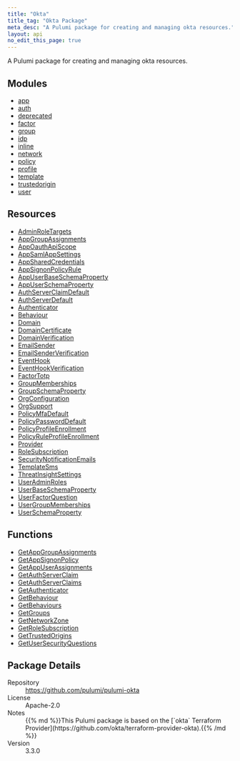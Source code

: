 ```yaml
---
title: "Okta"
title_tag: "Okta Package"
meta_desc: "A Pulumi package for creating and managing okta resources."
layout: api
no_edit_this_page: true
---
```


<!-- WARNING: this file was generated by Pulumi Docs Generator. -->
<!-- Do not edit by hand unless you're certain you know what you are doing! -->

A Pulumi package for creating and managing okta resources.

<h2 id="modules">Modules</h2>
<ul class="api">
    <li><a href="app/" title="app"><span class="api-symbol api-symbol--module"></span>app</a></li>
    <li><a href="auth/" title="auth"><span class="api-symbol api-symbol--module"></span>auth</a></li>
    <li><a href="deprecated/" title="deprecated"><span class="api-symbol api-symbol--module"></span>deprecated</a></li>
    <li><a href="factor/" title="factor"><span class="api-symbol api-symbol--module"></span>factor</a></li>
    <li><a href="group/" title="group"><span class="api-symbol api-symbol--module"></span>group</a></li>
    <li><a href="idp/" title="idp"><span class="api-symbol api-symbol--module"></span>idp</a></li>
    <li><a href="inline/" title="inline"><span class="api-symbol api-symbol--module"></span>inline</a></li>
    <li><a href="network/" title="network"><span class="api-symbol api-symbol--module"></span>network</a></li>
    <li><a href="policy/" title="policy"><span class="api-symbol api-symbol--module"></span>policy</a></li>
    <li><a href="profile/" title="profile"><span class="api-symbol api-symbol--module"></span>profile</a></li>
    <li><a href="template/" title="template"><span class="api-symbol api-symbol--module"></span>template</a></li>
    <li><a href="trustedorigin/" title="trustedorigin"><span class="api-symbol api-symbol--module"></span>trustedorigin</a></li>
    <li><a href="user/" title="user"><span class="api-symbol api-symbol--module"></span>user</a></li>
</ul>

<h2 id="resources">Resources</h2>
<ul class="api">
    <li><a href="adminroletargets" title="AdminRoleTargets"><span class="api-symbol api-symbol--resource"></span>AdminRoleTargets</a></li>
    <li><a href="appgroupassignments" title="AppGroupAssignments"><span class="api-symbol api-symbol--resource"></span>AppGroupAssignments</a></li>
    <li><a href="appoauthapiscope" title="AppOauthApiScope"><span class="api-symbol api-symbol--resource"></span>AppOauthApiScope</a></li>
    <li><a href="appsamlappsettings" title="AppSamlAppSettings"><span class="api-symbol api-symbol--resource"></span>AppSamlAppSettings</a></li>
    <li><a href="appsharedcredentials" title="AppSharedCredentials"><span class="api-symbol api-symbol--resource"></span>AppSharedCredentials</a></li>
    <li><a href="appsignonpolicyrule" title="AppSignonPolicyRule"><span class="api-symbol api-symbol--resource"></span>AppSignonPolicyRule</a></li>
    <li><a href="appuserbaseschemaproperty" title="AppUserBaseSchemaProperty"><span class="api-symbol api-symbol--resource"></span>AppUserBaseSchemaProperty</a></li>
    <li><a href="appuserschemaproperty" title="AppUserSchemaProperty"><span class="api-symbol api-symbol--resource"></span>AppUserSchemaProperty</a></li>
    <li><a href="authserverclaimdefault" title="AuthServerClaimDefault"><span class="api-symbol api-symbol--resource"></span>AuthServerClaimDefault</a></li>
    <li><a href="authserverdefault" title="AuthServerDefault"><span class="api-symbol api-symbol--resource"></span>AuthServerDefault</a></li>
    <li><a href="authenticator" title="Authenticator"><span class="api-symbol api-symbol--resource"></span>Authenticator</a></li>
    <li><a href="behaviour" title="Behaviour"><span class="api-symbol api-symbol--resource"></span>Behaviour</a></li>
    <li><a href="domain" title="Domain"><span class="api-symbol api-symbol--resource"></span>Domain</a></li>
    <li><a href="domaincertificate" title="DomainCertificate"><span class="api-symbol api-symbol--resource"></span>DomainCertificate</a></li>
    <li><a href="domainverification" title="DomainVerification"><span class="api-symbol api-symbol--resource"></span>DomainVerification</a></li>
    <li><a href="emailsender" title="EmailSender"><span class="api-symbol api-symbol--resource"></span>EmailSender</a></li>
    <li><a href="emailsenderverification" title="EmailSenderVerification"><span class="api-symbol api-symbol--resource"></span>EmailSenderVerification</a></li>
    <li><a href="eventhook" title="EventHook"><span class="api-symbol api-symbol--resource"></span>EventHook</a></li>
    <li><a href="eventhookverification" title="EventHookVerification"><span class="api-symbol api-symbol--resource"></span>EventHookVerification</a></li>
    <li><a href="factortotp" title="FactorTotp"><span class="api-symbol api-symbol--resource"></span>FactorTotp</a></li>
    <li><a href="groupmemberships" title="GroupMemberships"><span class="api-symbol api-symbol--resource"></span>GroupMemberships</a></li>
    <li><a href="groupschemaproperty" title="GroupSchemaProperty"><span class="api-symbol api-symbol--resource"></span>GroupSchemaProperty</a></li>
    <li><a href="orgconfiguration" title="OrgConfiguration"><span class="api-symbol api-symbol--resource"></span>OrgConfiguration</a></li>
    <li><a href="orgsupport" title="OrgSupport"><span class="api-symbol api-symbol--resource"></span>OrgSupport</a></li>
    <li><a href="policymfadefault" title="PolicyMfaDefault"><span class="api-symbol api-symbol--resource"></span>PolicyMfaDefault</a></li>
    <li><a href="policypassworddefault" title="PolicyPasswordDefault"><span class="api-symbol api-symbol--resource"></span>PolicyPasswordDefault</a></li>
    <li><a href="policyprofileenrollment" title="PolicyProfileEnrollment"><span class="api-symbol api-symbol--resource"></span>PolicyProfileEnrollment</a></li>
    <li><a href="policyruleprofileenrollment" title="PolicyRuleProfileEnrollment"><span class="api-symbol api-symbol--resource"></span>PolicyRuleProfileEnrollment</a></li>
    <li><a href="provider" title="Provider"><span class="api-symbol api-symbol--resource"></span>Provider</a></li>
    <li><a href="rolesubscription" title="RoleSubscription"><span class="api-symbol api-symbol--resource"></span>RoleSubscription</a></li>
    <li><a href="securitynotificationemails" title="SecurityNotificationEmails"><span class="api-symbol api-symbol--resource"></span>SecurityNotificationEmails</a></li>
    <li><a href="templatesms" title="TemplateSms"><span class="api-symbol api-symbol--resource"></span>TemplateSms</a></li>
    <li><a href="threatinsightsettings" title="ThreatInsightSettings"><span class="api-symbol api-symbol--resource"></span>ThreatInsightSettings</a></li>
    <li><a href="useradminroles" title="UserAdminRoles"><span class="api-symbol api-symbol--resource"></span>UserAdminRoles</a></li>
    <li><a href="userbaseschemaproperty" title="UserBaseSchemaProperty"><span class="api-symbol api-symbol--resource"></span>UserBaseSchemaProperty</a></li>
    <li><a href="userfactorquestion" title="UserFactorQuestion"><span class="api-symbol api-symbol--resource"></span>UserFactorQuestion</a></li>
    <li><a href="usergroupmemberships" title="UserGroupMemberships"><span class="api-symbol api-symbol--resource"></span>UserGroupMemberships</a></li>
    <li><a href="userschemaproperty" title="UserSchemaProperty"><span class="api-symbol api-symbol--resource"></span>UserSchemaProperty</a></li>
</ul>

<h2 id="functions">Functions</h2>
<ul class="api">
    <li><a href="getappgroupassignments" title="GetAppGroupAssignments"><span class="api-symbol api-symbol--function"></span>GetAppGroupAssignments</a></li>
    <li><a href="getappsignonpolicy" title="GetAppSignonPolicy"><span class="api-symbol api-symbol--function"></span>GetAppSignonPolicy</a></li>
    <li><a href="getappuserassignments" title="GetAppUserAssignments"><span class="api-symbol api-symbol--function"></span>GetAppUserAssignments</a></li>
    <li><a href="getauthserverclaim" title="GetAuthServerClaim"><span class="api-symbol api-symbol--function"></span>GetAuthServerClaim</a></li>
    <li><a href="getauthserverclaims" title="GetAuthServerClaims"><span class="api-symbol api-symbol--function"></span>GetAuthServerClaims</a></li>
    <li><a href="getauthenticator" title="GetAuthenticator"><span class="api-symbol api-symbol--function"></span>GetAuthenticator</a></li>
    <li><a href="getbehaviour" title="GetBehaviour"><span class="api-symbol api-symbol--function"></span>GetBehaviour</a></li>
    <li><a href="getbehaviours" title="GetBehaviours"><span class="api-symbol api-symbol--function"></span>GetBehaviours</a></li>
    <li><a href="getgroups" title="GetGroups"><span class="api-symbol api-symbol--function"></span>GetGroups</a></li>
    <li><a href="getnetworkzone" title="GetNetworkZone"><span class="api-symbol api-symbol--function"></span>GetNetworkZone</a></li>
    <li><a href="getrolesubscription" title="GetRoleSubscription"><span class="api-symbol api-symbol--function"></span>GetRoleSubscription</a></li>
    <li><a href="gettrustedorigins" title="GetTrustedOrigins"><span class="api-symbol api-symbol--function"></span>GetTrustedOrigins</a></li>
    <li><a href="getusersecurityquestions" title="GetUserSecurityQuestions"><span class="api-symbol api-symbol--function"></span>GetUserSecurityQuestions</a></li>
</ul>

<h2 id="package-details">Package Details</h2>
<dl class="package-details">
	<dt>Repository</dt>
	<dd><a href="https://github.com/pulumi/pulumi-okta">https://github.com/pulumi/pulumi-okta</a></dd>
	<dt>License</dt>
	<dd>Apache-2.0</dd>
	<dt>Notes</dt>
	<dd>{{% md %}}This Pulumi package is based on the [`okta` Terraform Provider](https://github.com/okta/terraform-provider-okta).{{% /md %}}</dd>
	<dt>Version</dt>
	<dd>3.3.0</dd>
</dl>

